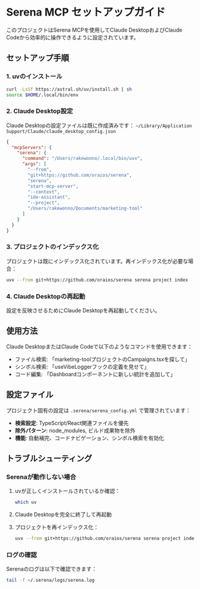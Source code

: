 # Serena MCP セットアップガイド

このプロジェクトはSerena MCPを使用してClaude DesktopおよびClaude Codeから効率的に操作できるように設定されています。

## セットアップ手順

### 1. uvのインストール

```bash
curl -LsSf https://astral.sh/uv/install.sh | sh
source $HOME/.local/bin/env
```

### 2. Claude Desktop設定

Claude Desktopの設定ファイルは既に作成済みです：
`~/Library/Application Support/Claude/claude_desktop_config.json`

```json
{
  "mcpServers": {
    "serena": {
      "command": "/Users/rakewonno/.local/bin/uvx",
      "args": [
        "--from",
        "git+https://github.com/oraios/serena",
        "serena",
        "start-mcp-server",
        "--context",
        "ide-assistant",
        "--project",
        "/Users/rakewonno/Documents/marketing-tool"
      ]
    }
  }
}
```

### 3. プロジェクトのインデックス化

プロジェクトは既にインデックス化されています。再インデックス化が必要な場合：

```bash
uvx --from git+https://github.com/oraios/serena serena project index
```

### 4. Claude Desktopの再起動

設定を反映させるためにClaude Desktopを再起動してください。

## 使用方法

Claude DesktopまたはClaude Codeで以下のようなコマンドを使用できます：

- ファイル検索: 「marketing-toolプロジェクトのCampaigns.tsxを探して」
- シンボル検索: 「useVibeLoggerフックの定義を見せて」
- コード編集: 「Dashboardコンポーネントに新しい統計を追加して」

## 設定ファイル

プロジェクト固有の設定は `.serena/serena_config.yml` で管理されています：

- **検索設定**: TypeScript/React関連ファイルを優先
- **除外パターン**: node_modules, ビルド成果物を除外
- **機能**: 自動補完、コードナビゲーション、シンボル検索を有効化

## トラブルシューティング

### Serenaが動作しない場合

1. uvが正しくインストールされているか確認：

   ```bash
   which uv
   ```

2. Claude Desktopを完全に終了して再起動

3. プロジェクトを再インデックス化：
   ```bash
   uvx --from git+https://github.com/oraios/serena serena project index
   ```

### ログの確認

Serenaのログは以下で確認できます：

```bash
tail -f ~/.serena/logs/serena.log
```
